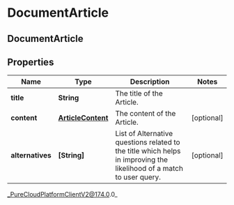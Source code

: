 # DocumentArticle

## DocumentArticle

## Properties

|Name | Type | Description | Notes|
|------------ | ------------- | ------------- | -------------|
| **title** | **String** | The title of the Article. | |
| **content** | [**ArticleContent**](ArticleContent) | The content of the Article. | [optional] |
| **alternatives** | **[String]** | List of Alternative questions related to the title which helps in improving the likelihood of a match to user query. | [optional] |



_PureCloudPlatformClientV2@174.0.0_

